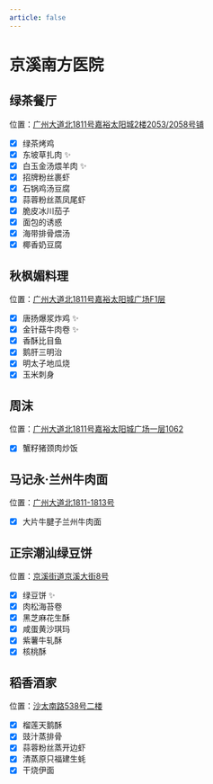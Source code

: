```yaml
---
article: false
---
```


# 京溪南方医院

## 绿茶餐厅

<i class="fa-solid fa-location-dot"></i> 位置：<a href="https://ditu.amap.com/place/B0FFJ5LK6U" target="_blank">广州大道北1811号嘉裕太阳城2楼2053/2058号铺</a>

- [x] 绿茶烤鸡
- [x] 东坡草扎肉 ✨
- [x] 白玉金汤煨羊肉 ✨
- [x] 招牌粉丝裹虾
- [x] 石锅鸡汤豆腐
- [x] 蒜蓉粉丝蒸凤尾虾
- [x] 脆皮冰川茄子
- [x] 面包的诱惑
- [x] 海带排骨煨汤
- [x] 椰香奶豆腐

## 秋枫媚料理

<i class="fa-solid fa-location-dot"></i> 位置：<a href="https://ditu.amap.com/place/B0H2MS3VO5" target="_blank">广州大道北1811号嘉裕太阳城广场F1层</a>

- [x] 唐扬爆浆炸鸡 ✨
- [x] 金针菇牛肉卷 ✨
- [x] 香酥比目鱼
- [x] 鹅肝三明治
- [x] 明太子地瓜烧
- [x] 玉米刺身

## 周沫

<i class="fa-solid fa-location-dot"></i> 位置：<a href="https://ditu.amap.com/place/B0IG6SDGZD" target="_blank">广州大道北1811号嘉裕太阳城广场一层1062</a>

- [x] 蟹籽猪颈肉炒饭

## 马记永·兰州牛肉面

<i class="fa-solid fa-location-dot"></i> 位置：<a href="https://ditu.amap.com/place/B0JA6LJTAA" target="_blank">广州大道北1811-1813号</a>

- [x] 大片牛腱子兰州牛肉面

## 正宗潮汕绿豆饼

<i class="fa-solid fa-location-dot"></i> 位置：<a href="https://ditu.amap.com/place/B0JA6LJTAA" target="_blank">京溪街道京溪大街8号</a>

- [x] 绿豆饼 ✨
- [x] 肉松海苔卷
- [x] 黑芝麻花生酥
- [x] 咸蛋黄沙琪玛
- [x] 紫薯牛轧酥
- [x] 核桃酥

## 稻香酒家

<i class="fa-solid fa-location-dot"></i> 位置：<a href="https://ditu.amap.com/place/B0JRHCG94T" target="_blank">沙太南路538号二楼</a>

- [x] 榴莲天鹅酥
- [x] 豉汁蒸排骨
- [x] 蒜蓉粉丝蒸开边虾
- [x] 清蒸原只福建生蚝
- [x] 干烧伊面